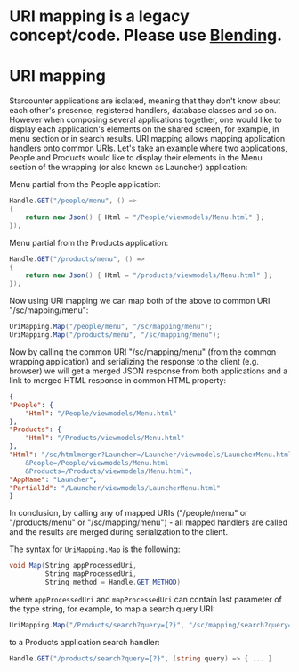 
# URI mapping is a legacy concept/code. Please use [Blending](guides/mapping-and-blending/blending/README.md).

# URI mapping

Starcounter applications are isolated, meaning that they don't know about each other's presence, registered handlers, database classes and so on. However when composing several applications together, one would like to display each application's elements on the shared screen, for example, in menu section or in search results. URI mapping allows mapping application handlers onto common URIs. Let's take an example where two applications, People and Products would like to display their elements in the Menu section of the wrapping (or also known as Launcher) application:

Menu partial from the People application:

```cs
Handle.GET("/people/menu", () =>
{
    return new Json() { Html = "/People/viewmodels/Menu.html" };
});
```

Menu partial from the Products application:

```cs
Handle.GET("/products/menu", () =>
{
    return new Json() { Html = "/products/viewmodels/Menu.html" };
});
```

Now using URI mapping we can map both of the above to common URI "/sc/mapping/menu":

```cs
UriMapping.Map("/people/menu", "/sc/mapping/menu");
UriMapping.Map("/products/menu", "/sc/mapping/menu");
```

Now by calling the common URI "/sc/mapping/menu" (from the common wrapping application) and serializing the response to the client (e.g. browser) we will get a merged JSON response from both applications and a link to merged HTML response in common HTML property:

```json
{
"People": {
    "Html": "/People/viewmodels/Menu.html"
},
"Products": {
    "Html": "/Products/viewmodels/Menu.html"
},
"Html": "/sc/htmlmerger?Launcher=/Launcher/viewmodels/LauncherMenu.html
    &People=/People/viewmodels/Menu.html
    &Products=/Products/viewmodels/Menu.html",
"AppName": "Launcher",
"PartialId": "/Launcher/viewmodels/LauncherMenu.html"
}
```

In conclusion, by calling any of mapped URIs ("/people/menu" or "/products/menu" or "/sc/mapping/menu") - all mapped handlers are called and the results are merged during serialization to the client.

The syntax for `UriMapping.Map` is the following:
```cs
void Map(String appProcessedUri,
         String mapProcessedUri,
         String method = Handle.GET_METHOD)
```

where `appProcessedUri` and `mapProcessedUri` can contain last parameter of the type string, for example, to map a search query URI:

```cs
UriMapping.Map("/Products/search?query={?}", "/sc/mapping/search?query={?}");
```
to a Products application search handler:
```cs
Handle.GET("/products/search?query={?}", (string query) => { ... }
```
